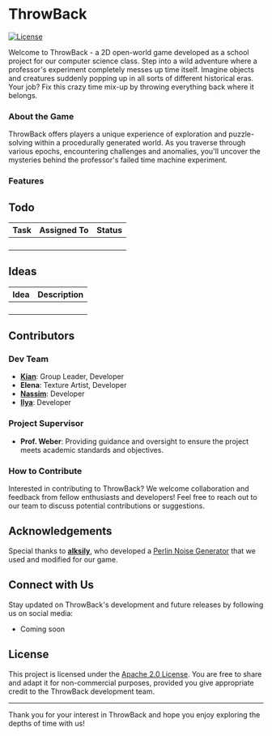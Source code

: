 # ThrowBack
[![License](https://img.shields.io/badge/License-Apache_2.0-blue.svg)](https://github.com/DaPlatypus26/ThrowBack?tab=Apache-2.0-1-ov-file#)

Welcome to ThrowBack - a 2D open-world game developed as a school project for our computer science class. Step into a wild adventure where a professor's experiment completely messes up time itself. Imagine objects and creatures suddenly popping up in all sorts of different historical eras. Your job? Fix this crazy time mix-up by throwing everything back where it belongs.

### About the Game

ThrowBack offers players a unique experience of exploration and puzzle-solving within a procedurally generated world. As you traverse through various epochs, encountering challenges and anomalies, you'll uncover the mysteries behind the professor's failed time machine experiment.

### Features



## Todo

| Task | Assigned To | Status |
|------|-------------|--------|
|      |             |        |
|      |             |        |
|      |             |        |
|      |             |        |

## Ideas

| Idea | Description |
|------|-------------|
|      |             |
|      |             |
|      |             |
|      |             |

## Contributors

### Dev Team

- **[Kian](https://github.com/Perry6226)**: Group Leader, Developer
- **Elena**: Texture Artist, Developer
- **[Nassim](https://github.com/Duplos01)**: Developer
- **[Ilya](https://github.com/AnimaMea1)**: Developer

### Project Supervisor

- **Prof. Weber**: Providing guidance and oversight to ensure the project meets academic standards and objectives.

### How to Contribute

Interested in contributing to ThrowBack? We welcome collaboration and feedback from fellow enthusiasts and developers! Feel free to reach out to our team to discuss potential contributions or suggestions.

## Acknowledgements

Special thanks to **[alksily](https://github.com/alksily)**, who developed a [Perlin Noise Generator](https://gist.github.com/alksily/7a85a1898e65c936f861ee93516e397d) that we used and modified for our game.

## Connect with Us

Stay updated on ThrowBack's development and future releases by following us on social media:

- Coming soon

## License

This project is licensed under the [Apache 2.0 License](https://github.com/DaPlatypus26/ThrowBack?tab=Apache-2.0-1-ov-file#). You are free to share and adapt it for non-commercial purposes, provided you give appropriate credit to the ThrowBack development team.

---

Thank you for your interest in ThrowBack and hope you enjoy exploring the depths of time with us!
